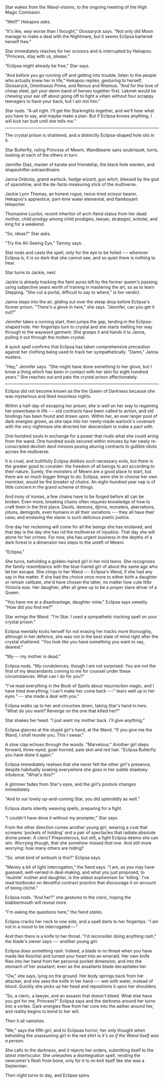 Star wakes from the Wand-visions, to the ongoing meeting of the High Magic Comission.

"Well?" Hekapoo asks.

"It's like, _way_ worse than I thought," Glossaryck says. "Not only did Moon manage to make
a deal with the Nightmare, but it seems Eclipsa bartered herself free."

Star immediately reaches for her scissors and is interrupted by Hekapoo. "Princess,
stay with us, please."

"Eclipsa might already be free," Star says.

"And before you go running off and getting into trouble, listen to the people who
actually knew her in life," Hekapoo replies, gesturing to herself, Glossaryck, Omnitraxus
Prime, and Remus and Rhemus. "And for the love of cheap steel, get your damn band of
heroes together first. Lekmet would be chewing your ear off about going off to fight a
villain without four scrappy teenagers to have your back, but I am not him."

Star nods. "A-all right. I'll get the Starknights together, and we'll hear what you
have to say, and maybe make a plan. But if Eclipsa knows anything, I will kick her butt until
she tells me."

----

The crystal prison is shattered, and a distinctly Eclipsa-shaped hole sits in it.

Star Butterfly, ruling Princess of Mewni, Wandbearer sans soubriquet, turns,
looking at each of the others in turn.

Jennifer Diaz, master of karate and friendship, the black hole warden, and
shapeshifter extraordinaire.

Janna Ordonia, grand warlock, hedge wizard, gun witch, blessed by the god of
spacetime, and the de-facto measuring stick of the multiverse.

Jackie Lynn Thomas, an honest rogue, twice-tried scissor bearer, Hekapoo's
apprentice, part-time water elemental, and flamboyant teleporter.

Thomasine Lucitor, recent inheritor of arch-fiend status from her dead mother,
child prodigy among child prodigies, lawyer, strategist, scholar, and king for
a weekend.

"So, ideas?" Star asks.

"Try the All-Seeing Eye," Tammy says.

Star nods and casts the spell, only for the eye to be foiled --- wherever Eclipsa is, it is so dark
that she cannot see, and so quiet there is nothing to hear.

Star turns to Jackie, next.

Jackie is already tracking the faint auras left by the former queen's passing; using subjective years worth of
training in mastering the art, so as to learn Stepping. "She cut a portal, difficult to say to where," is her
verdict.

Janna steps into the air, gliding out over the steep drop before Eclipsa's former prison. "There's a glove in here,"
she says. "Jennifer, can you get it out?"

Jennifer takes a running start, then jumps the gap, landing in the Eclipsa-shaped hole. Her fingertips turn to crystal
and she starts melting her way through to the wayward garment. She grasps it and hands it to Janna, pulling it out
through the molten crystal.

A quick spell confirms that Eclipsa has taken comprehensive precaution against her clothing being used to track
her sympathetically. "Damn," Janna mutters.

"Hey," Jennifer says. "She might have done something to her glove, but I know a thing which has been in contact
with her skin for eight hundred years." She reaches out and pats the crystal prison affectionately.

----

Eclipsa did not become known as the the Queen of Darkness because she was mysterious and liked moonless nights.

Within a half-day of escaping her prison, she is well on her way to regaining her powerbase in life --- old contracts
have been called to action, and old bindings has been found and drawn upon. Within her, an ever larger pool
of dark energies grows, as she taps into her newly-made warlock's covenant with the very nightmare she directed
her descendant to make a pact with.

One hundred souls in exchange for a power that rivals what she could wring from the wand. One hundred souls secured
within minutes by her newly re-conscripted devilish devil minions posing alluring contracts to gullible idiots across
the multiverse.

It is cruel, and truthfully Eclipsa dislikes such necessary evils, but there is the greater good to consider:
the freedom of all beings to act according to their nature. Surely, the monsters of Mewni are a good place to start,
but there are so much bigger things to do. Eclipsa, were she to choose her own monicker, would be the _breaker of chains._
An eight-hundred year nap is of little concern in the grand scheme of things.

And irony of ironies, a few chains have to be forged before all can be broken. Even more; breaking chains often requires
knowledge of how to craft them in the first place. Devils, demons, djinns, monsters, aberrations, jotuns,
demigods, even humans in all their variations --- they all have their uses; and enslaving the
slaver is such delicious poetic justice.

One day her reckoning will come for all the beings she has enslaved, and that day is the day she has rid the multiverse
of injustice. That day she will atone for her crimes. For now, she has urgent business in the depths of a dark forest
in a dimension two steps to the unleft of Mewni.

"Eclipsa."

She turns, beholding a golden-haired girl in her mid teens. She recognizes the family resemblance with the blue-haired
girl of about the same age who let her escape. She clings to her Wand --- Eclipsa's Wand, if she had any say in the
matter. If she had the choice once more to either birth a daughter or remain celibate, she'd have chosen the latter,
no matter how cute little Victoria was. Her daughter, after all grew up to be a proper slave driver of a Queen.

"You have me at a disadvantage, daughter mine," Eclipsa says sweetly. "How did you find me?"

Star wrings the Wand. "I'm Star. I used a sympathetic tracking spell on your crystal prison."

Eclipsa mentally kicks herself for not erasing her tracks more thoroughly, although in her defence,
she was not in the best state of mind right after the crystal shattered. "You look like you have
something you want to say, dearest."

"My--- my mother is dead."

Eclipsa nods. "My condolences, though I am not surprised. You are not the first of my descendants coming to
me for counsel under these circumstances. What can I do for you?"

"I've read everything in the Book of Spells about resurrection magic, and I have tried everything; I can't
make her come back ---" tears well up in her eyes "--- she made a deal with you."

Eclipsa walks up to her and crouches down, taking Star's hand in hers. "What do you want? Revenge on the one
that killed her?"

Star shakes her head. "I just want my mother back. I'll give anything."

Eclipsa glances at the stupid girl's hand, at the Wand. "If you give me the Wand,
I shall reunite you. This I swear."

A slow clap echoes through the woods. "Marvelous." Another girl steps forward, three-eyed, goat-horned, pale skin and red hair.
"Eclipsa Butterfly you have done it again."

Eclipsa immediately realises that she never felt the other girl's presence, despite habitually soaking
everywhere she goes in her subtle shadowy infulence. "What's this?"

A glimmer fades from Star's eyes, and the girl's posture changes immediately.

"And to our lovely up-and-coming Star, you did splendidly as well."

Eclipsa starts silently weaving spells, preparing for a fight.

"I couldn't have done it without my prompter," Star says.

From the other direction comes another young girl, wearing a coat that screams 'pockets of holding'
and a pair of spectacles that radiate absolute divine power. A cleric? Preposterous, but still, a fight
Eclipsa deems she can win. Worrying though, that she somehow missed _that_ one. And still more worrying:
how many others are hiding?

"So, what kind of ambush is this?" Eclipsa says.

"Merely a bit of light interrogation," the fiend says. "I am, as you may have guessed, well-versed in
deal-making, and what you just proposed, to 'reuinite' mother and daughter, is the oldest euphemism
for 'killing.' I've read textbooks on deceitful contract practice that discourage it on account of being
cliché."

Eclipsa nods. "And her?" she gestures to the cleric, hoping the blabbermouth will reveal more.

"I'm asking the questions here," the fiend states.

Eclipsa cracks her neck to one side, and a spell darts to her fingertips.
"I am not in a mood to be interrogated---"

And then there is a knife to her throat. "I'd reconsider doing anything rash," the blade's
owner says --- another young girl.

Eclipsa does something rash. Indeed, a blade is no threat when you have made like Koschei and
turned your heart into an emerald. Her own knife flies into her hand from her personal
pocket dimension, and into the stomach of her assailant; even as the assailants blade decapitates her.

"Ow," she says, lying on the ground. Her body springs back from her attacker, and she sees the knife in
her hand --- wet with water, instead of blood. Quickly she picks up her head and repositions it upon her shoulders.

"So, a cleric, a lawyer, and an assasin that doesn't bleed. What else have you got for me, Princess?"
Eclipsa says and the darkness around her turns into a vortex. Dark energies flow from her core into
the aether around her, and reality begins to bend to her will.

Then it all vanishes.

"Me," says the fifth girl, and to Eclipsas horror, her only thought when beholding the unassuming girl
in the red shirt is _it's as if the Wand itself was a person._

She calls to the darkness, and it rejects her orders, submitting itself to the latest interlocutor. She 
unleashes a disintegration spell, rending the newcomer's flesh from bone, only for it to re-knit itself
like she was a Septarsian.

Then night turns to day, and Eclipsa spins 
